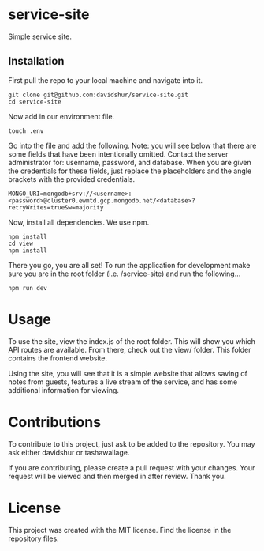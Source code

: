 # service-site

Simple service site.

## Installation

First pull the repo to your local machine and navigate into it.

```
git clone git@github.com:davidshur/service-site.git
cd service-site
```

Now add in our environment file.

```
touch .env
```

Go into the file and add the following. Note: you will see below that there are some fields that have been intentionally omitted. Contact the server administrator for: username, password, and database. When you are given the credentials for these fields, just replace the placeholders and the angle brackets with the provided credentials.

```
MONGO_URI=mongodb+srv://<username>:<password>@cluster0.ewmtd.gcp.mongodb.net/<database>?retryWrites=true&w=majority
```

Now, install all dependencies. We use npm.

```
npm install
cd view
npm install
```

There you go, you are all set! To run the application for development make sure you are in the root folder (i.e. /service-site) and run the following...

```
npm run dev
```

# Usage

To use the site, view the index.js of the root folder. This will show you which API routes are available. From there, check out the view/ folder. This folder contains the frontend website.

Using the site, you will see that it is a simple website that allows saving of notes from guests, features a live stream of the service, and has some additional information for viewing.

# Contributions

To contribute to this project, just ask to be added to the repository. You may ask either davidshur or tashawallage.

If you are contributing, please create a pull request with your changes. Your request will be viewed and then merged in after review. Thank you.

# License

This project was created with the MIT license. Find the license in the repository files.
